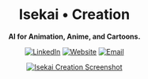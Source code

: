 <div align="center">
  
# Isekai • Creation

**AI for Animation, Anime, and Cartoons.**

<a href="https://www.linkedin.com/in/bach-hg/" target="_blank">![LinkedIn](https://img.shields.io/badge/LinkedIn-0077B5?style=for-the-badge&logo=linkedin&logoColor=white)</a>
<a href="https://kisekicolor.me/" target="_blank">![Website](https://img.shields.io/badge/website-000000?style=for-the-badge&logo=About.me&logoColor=white)</a>
<a href="mailto:isekaicreationofficial@gmail.com" target="_blank">![Email](https://img.shields.io/badge/Gmail-D14836?style=for-the-badge&logo=gmail&logoColor=white)</a>

<a href="https://isekaicreation.studio/" target="_blank">![Isekai Creation Screenshot](https://raw.githubusercontent.com/radna0/Kiseki/refs/heads/master/assets/isekai_logo.jpg)</a>
</div>
